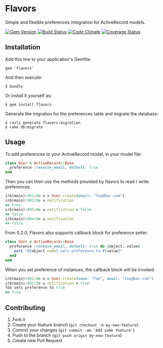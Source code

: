 # Flavors

Simple and flexible preferences integration for ActiveRecord models.

[![Gem Version](https://badge.fury.io/rb/flavors.svg)](http://badge.fury.io/rb/flavors)
[![Build Status](https://travis-ci.org/polydice/flavors.svg?branch=master)](https://travis-ci.org/polydice/flavors)
[![Code Climate](https://codeclimate.com/github/polydice/flavors.png)](https://codeclimate.com/github/polydice/flavors)
[![Coverage Status](https://img.shields.io/coveralls/polydice/flavors.svg)](https://coveralls.io/r/polydice/flavors)

## Installation

Add this line to your application's Gemfile:

    gem 'flavors'

And then execute:

    $ bundle

Or install it yourself as:

    $ gem install flavors

Generate the migration for the preferences table and migrate the database:

    $ rails generate flavors:migration
    $ rake db:migrate

## Usage

To add preferences to your ActiveRecord model, in your model file:

```ruby
class User < ActiveRecord::Base
  preference :receive_email, default: true
end
```

Then you can then use the methods provided by flavors to read / write preferences.

```ruby
irb(main):001:0> u = User.create(email: "foo@bar.com")
irb(main):002:0> u.notification
=> true
irb(main):003:0> u.notification = false
=> false
irb(main):004:0> u.notification
=> false
```

From 0.2.0, Flavors also supports callback block for preference setter.

```ruby
class User < ActiveRecord::Base
  preference :receive_email, default: true do |object, value|
    puts "#{object.name} sets preference to #{value}"
  end
end
```

When you set preference of instances, the callback block will be invoked.

```ruby
irb(main):001:0> u = User.create(name: "foo", email: "foo@bar.com")
irb(main):002:0> u.notification = true
foo sets preference to true
=> true
```

## Contributing

1. Fork it
2. Create your feature branch (`git checkout -b my-new-feature`)
3. Commit your changes (`git commit -am 'Add some feature'`)
4. Push to the branch (`git push origin my-new-feature`)
5. Create new Pull Request
